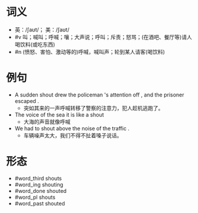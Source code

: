 # 词义
- 英：/ʃaʊt/； 美：/ʃaʊt/
- #v 叫；喊叫；呼喊；嚷；大声说；呼叫；斥责；怒骂；(在酒吧、餐厅等)请人喝饮料(或吃东西)
- #n (愤怒、害怕、激动等的)呼喊，喊叫声；轮到某人请客(喝饮料)
# 例句
- A sudden shout drew the policeman 's attention off , and the prisoner escaped .
	- 突如其来的一声呼喊转移了警察的注意力，犯人趁机逃跑了。
- The voice of the sea it is like a shout
	- 大海的声音就像呼喊
- We had to shout above the noise of the traffic .
	- 车辆噪声太大，我们不得不扯着嗓子说话。
# 形态
- #word_third shouts
- #word_ing shouting
- #word_done shouted
- #word_pl shouts
- #word_past shouted
